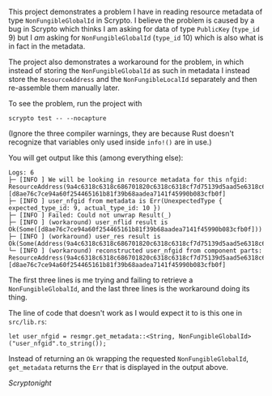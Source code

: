 This project demonstrates a problem I have in reading resource
metadata of type `NonFungibleGlobalId` in Scrypto. I believe the
problem is caused by a bug in Scrypto which thinks I am asking for
data of type `PublicKey` (`type_id` 9) but I _am_ asking for
`NonFungibleGlobalId` (`type_id` 10) which is also what is in fact in
the metadata.

The project also demonstrates a workaround for the problem, in which
instead of storing the `NonFungibleGlobalId` as such in metadata I
instead store the `ResourceAddress` and the `NonFungibleLocalId`
separately and then re-assemble them manually later.

To see the problem, run the project with
```
scrypto test -- --nocapture
```

(Ignore the three compiler warnings, they are because Rust doesn't
recognize that variables only used inside `info!()` are in use.)

You will get output like this (among everything else):
```
Logs: 6
├─ [INFO ] We will be looking in resource metadata for this nfgid: ResourceAddress(9a4c6318c6318c686701820c6318c6318cf7d75139d5aad5e6318c6318c6):[d8ae76c7ce94a60f254465161b81f39b68aadea7141f45990b083cfb0f]
├─ [INFO ] user_nfgid from metadata is Err(UnexpectedType { expected_type_id: 9, actual_type_id: 10 })
├─ [INFO ] Failed: Could not unwrap Result(_)
├─ [INFO ] (workaround) user_nflid result is Ok(Some([d8ae76c7ce94a60f254465161b81f39b68aadea7141f45990b083cfb0f]))
├─ [INFO ] (workaround) user_res result is Ok(Some(Address(9a4c6318c6318c686701820c6318c6318cf7d75139d5aad5e6318c6318c6)))
└─ [INFO ] (workaround) reconstructed user_nfgid from component parts: ResourceAddress(9a4c6318c6318c686701820c6318c6318cf7d75139d5aad5e6318c6318c6):[d8ae76c7ce94a60f254465161b81f39b68aadea7141f45990b083cfb0f]
```

The first three lines is me trying and failing to retrieve a
`NonFungibleGlobalId`, and the last three lines is the workaround
doing its thing.

The line of code that doesn't work as I would expect it to is this one in `src/lib.rs`:
```
let user_nfgid = resmgr.get_metadata::<String, NonFungibleGlobalId>("user_nfgid".to_string());
```

Instead of returning an `Ok` wrapping the requested `NonFungibleGlobalId`, `get_metadata` returns the `Err` that is displayed in the output above.

_Scryptonight_
